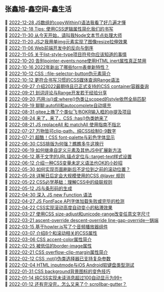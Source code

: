 ## 张鑫旭-鑫空间-鑫生活  
🎉  [2022-12-28 JS数组的copyWithin()语法我看了好几遍才懂](https://www.zhangxinxu.com/wordpress/2022/12/js-array-copywithin/)  
🎉  [2022-12-18 Tips: 使用CSS逻辑属性简化我们的书写](https://www.zhangxinxu.com/wordpress/2022/12/css-logic-property-for-write/)  
🎉  [2022-11-30 从今天开始，请叫我Node文本节点处理大师](https://www.zhangxinxu.com/wordpress/2022/11/js-text-node-master/)  
🎉  [2022-11-20 JS之我用单img元素实现了图像resize拉伸效果](https://www.zhangxinxu.com/wordpress/2022/11/js-image-resize/)  
🎉  [2022-11-06 Web前端开发中的反向与倒序](https://www.zhangxinxu.com/wordpress/2022/11/web-direction-reverse-css-dom/)  
🎉  [2022-11-05 关于list-style-type项目符号你应该知道的事情](https://www.zhangxinxu.com/wordpress/2022/11/about-css-list-style-type-item/)  
🎉  [2022-10-20 告别pointer-events:none使用HTML inert属性真正禁用](https://www.zhangxinxu.com/wordpress/2022/10/html-inert-disabled-attribute/)  
🎉  [2022-10-16 2022年新出了哪些form表单新特性？](https://www.zhangxinxu.com/wordpress/2022/10/2022-new-form-property/)  
🎉  [2022-10-12 CSS ::file-selector-button伪元素简介](https://www.zhangxinxu.com/wordpress/2022/10/css-file-selector-button/)  
🎉  [2022-10-12 更符合书写习惯的CSS媒体查询Range语法](https://www.zhangxinxu.com/wordpress/2022/10/css-media-range-syntax/)  
🎉  [2022-09-27 介绍2022最期待且已正式支持的CSS container容器查询](https://www.zhangxinxu.com/wordpress/2022/09/css-container-rule/)  
🎉  [2022-09-21 划词评论与Range开发若干经验分享](https://www.zhangxinxu.com/wordpress/2022/09/js-selection-range/)  
🎉  [2022-09-20 巧用:is()或:where()伪类让scoped的style依然全局匹配](https://www.zhangxinxu.com/wordpress/2022/09/css-is-where-scoped-style/)  
🎉  [2022-09-19 聊聊:autofill和autocomplete自动填充](https://www.zhangxinxu.com/wordpress/2022/09/css-autofill-html-autocomplete-off/)  
🎉  [2022-08-31 gitee上撸了个类似飞书OKR输入框的@提及项目](https://www.zhangxinxu.com/wordpress/2022/08/gitee-feishu-okr-at-mention/)  
🎉  [2022-08-24 来了，来了，CSS :has()伪类她来了](https://www.zhangxinxu.com/wordpress/2022/08/css-has-pseudo-class/)  
🎉  [2022-08-21 JS replaceAll 和 matchAll 使用指南不指北](https://www.zhangxinxu.com/wordpress/2022/08/js-replaceall-matchall/)  
🎉  [2022-07-27 万物皆可clip-path，纯CSS绘制0-9数字](https://www.zhangxinxu.com/wordpress/2022/07/clip-path-css-number/)  
🎉  [2022-07-21 超酷！CSS font-palette与彩色字体显示](https://www.zhangxinxu.com/wordpress/2022/07/css-font-palette/)  
🎉  [2022-06-30 CSS排版为何强？瞧瞧多牛这换行](https://www.zhangxinxu.com/wordpress/2022/06/css-line-break-word-wrap-all/)  
🎉  [2022-06-19 如何继承自定义元素及其他JS中扩展新方法](https://www.zhangxinxu.com/wordpress/2022/06/js-extend-class-custom-elements/)  
🎉  [2022-06-12 基于文字的URL锚点定位与::target-text样式设置](https://www.zhangxinxu.com/wordpress/2022/06/url-anchor-target-text/)  
🎉  [2022-06-12 介绍一种CSS变量未定义语法也OK的小妙招](https://www.zhangxinxu.com/wordpress/2022/06/css-var-optional-empty-trick/)  
🎉  [2022-05-30 如何实现页面刷新后不定位到之前的滚动位置？](https://www.zhangxinxu.com/wordpress/2022/05/history-scrollrestoration/)  
🎉  [2022-05-28 详解日后定会大规模使用的CSS @layer 规则](https://www.zhangxinxu.com/wordpress/2022/05/css-layer-rule/)  
🎉  [2022-05-22 CSS必学基础：理解CSS中的级联规则](https://www.zhangxinxu.com/wordpress/2022/05/deep-in-css-cascade/)  
🎉  [2022-05-12 JS与条形码的生成](https://www.zhangxinxu.com/wordpress/2022/05/js-barcode/)  
🎉  [2022-04-30 深入 JS new Function 语法](https://www.zhangxinxu.com/wordpress/2022/04/js-new-function/)  
🎉  [2022-04-27 JS FontFace API字体加载失败或完毕的检测](https://www.zhangxinxu.com/wordpress/2022/04/js-font-face-load/)  
🎉  [2022-04-22 CSS实现滚动高度自动变小的粘滞效果](https://www.zhangxinxu.com/wordpress/2022/04/css-sticky-size-change/)  
🎉  [2022-03-27 使用CSS size-adjust和unicode-range改变任意文字尺寸](https://www.zhangxinxu.com/wordpress/2022/03/css-size-adjust-font-unicode-range/)  
🎉  [2022-03-21 ascent-override descent-override line-gap-override一锅端](https://www.zhangxinxu.com/wordpress/2022/03/css-ascent-override-descent/)  
🎉  [2022-03-15 基于howler.js写了个音频播放器组件](https://www.zhangxinxu.com/wordpress/2022/03/howler-js-audio-player/)  
🎉  [2022-03-07 介绍8个和滚动相关的CSS属性](https://www.zhangxinxu.com/wordpress/2022/03/10-css-scroll-scrollbar/)  
🎉  [2022-03-06 CSS accent-color属性简介](https://www.zhangxinxu.com/wordpress/2022/03/css-accent-color/)  
🎉  [2022-02-25 被低估的border-image属性](https://www.zhangxinxu.com/wordpress/2022/02/css-border-image-tap-highlight/)  
🎉  [2022-02-21 CSS overflow-clip-margin属性简介](https://www.zhangxinxu.com/wordpress/2022/02/css-overflow-clip-margin/)  
🎉  [2022-02-12 CSS :not()伪类选择器已支持复杂参数](https://www.zhangxinxu.com/wordpress/2022/02/css-not-pseudo-class-list-argument/)  
🎉  [2022-02-04 HTML inputmode与iOS Android软键盘类型测试](https://www.zhangxinxu.com/wordpress/2022/02/html-inputmode-keyboard/)  
🎉  [2022-01-31 CSS background背景图标的变色技巧](https://www.zhangxinxu.com/wordpress/2022/01/css-background-image-color/)  
🎉  [2022-01-14 纯CSS实现未读消息超过100自动显示为99+](https://www.zhangxinxu.com/wordpress/2022/01/css-show-diff-content-according-var/)  
🎉  [2022-01-12 还有完没完，怎么又来了个 scrollbar-gutter？](https://www.zhangxinxu.com/wordpress/2022/01/css-scrollbar-gutter/)  

